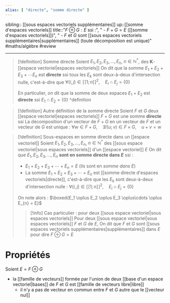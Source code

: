 ```yaml
---
alias: [ "directe", "somme directe" ]
---
```

sibling:: [[sous espaces vectoriels supplémentaires]]
up::[[somme d'espaces vectoriels]]
title::"$F \oplus G : E$ ssi :", " - $F+G = E$ ([[somme d'espaces vectoriels]])", " - $F$ et $G$ sont [[sous espaces vectoriels supplémentaires|supplémentaires]] (toute décomposition est unique)"
#maths/algèbre #review 

----




> [!definition] Somme directe
> Soient $E_{1}, E_{2}, E_3, \dots, E_{n}$, $n \in \mathbb{N}^{*}$, des $\mathbf{K}$-[[espace vectoriel|espaces vectoriels]]
> On dit que la somme $E_1 + E_2 + E_3 + \cdots E_n$ est **directe** ssi tous les $E_{k}$ sont deux-à-deux d'intersection nulle, c'est-à-dire que $\forall (i, j) \in [\![1;n]\!]^{2}, \quad E_{i} \cap E_{j} = \{ 0 \}$
>
> En particulier, on dit que la somme de deux espaces $E_1 + E_2$ est **directe** ssi $E_1 \cap E_2 = \{ 0 \}$
^definition

> [!definition] Autre définition de la somme directe
> Soient $F$ et $G$ deux [[espace vectoriel|espaces vectoriels]]
> $F+G$ est une somme **directe** ssi La décomposition d'un vecteur de $F+G$ en un vecteur de $F$ et un vecteur de $G$ est unique :
> $\forall w \in F+G, \quad \exists!(u;v)\in F \times G, \quad u+v = w$


> [!definition] Sous-espaces en somme directe dans un [[espace vectoriel]]
> Soient $E_1, E_2, E_3, \dots, E_{n}$, $n \in \mathbb{N}^{*}$ des [[sous espace vectoriel|sous espaces vectoriels]]  d'un [[espace vectoriel]] $E$
> On dit que $E_1, E_2, E_3, \dots, E_{n}$ **sont en somme directe dans $E$** ssi :
>  - $E_1+E_2+E_3+\cdots+E_{n} = E$ (ils sont en _somme dans $E$_)
>  - La somme $E_1 + E_2+E_3+\cdots+E_{n}$ est [[somme directe d'espaces vectoriels|directe]], c'est-à-dire que les $E_{k}$ sont deux-à-deux d'intersection nulle : $\forall (i, j) \in [\![1;n]\!]^{2}, \quad E_{i} \cap E_{j} = \{ 0 \}$
> 
> On note alors : $\boxed{E_1 \oplus E_2 \oplus E_3 \oplus\cdots \oplus E_{n} = E}$
> 
> > [!info] Cas particulier : pour deux [[sous espace vectoriel|sous espaces vectoriels]] 
> > Pour deux [[sous espace vectoriel|sous espaces vectoriels]] $F$ et $G$ de $E$,
> > On dit que $F$ et $G$ sont [[sous espaces vectoriels supplémentaires|supplémentaires]] dans $E$ pour dire $F \oplus G = E$ 
>    


# Propriétés
Soient $E = F \oplus G$

 - la [[famille de vecteurs]] formée par l'union de deux [[base d'un espace vectoriel|bases]] de $F$ et $G$ est [[famille de vecteurs libre|libre]]
     - il n'y a pas de vecteur en commun entre $F$ et $G$ autre que le [[vecteur nul]]
